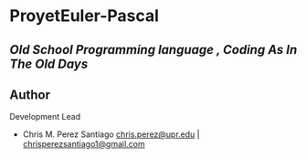 # ProyetEuler-Pascal
***Old School Programming language , Coding As In The Old Days***
-------------------------------------
**Author**
-----------------
Development Lead

 - Chris M. Perez Santiago   chris.perez@upr.edu | chrisperezsantiago1@gmail.com
